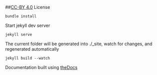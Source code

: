 ##[CC-BY 4.0](http://creativecommons.org/licenses/by/4.0/) License

```bundle install```

Start jekyll dev server

```jekyll serve```

The current folder will be generated into ./_site, watch for changes, and regenerated automatically

```jekyll build --watch```

Documentation built using [theDocs](http://shamsoft.net/theDocs/index.html)
